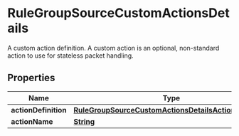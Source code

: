 

# RuleGroupSourceCustomActionsDetails

A custom action definition. A custom action is an optional, non-standard action to use for stateless packet handling.

## Properties

| Name | Type | Description | Notes |
|------------ | ------------- | ------------- | -------------|
|**actionDefinition** | [**RuleGroupSourceCustomActionsDetailsActionDefinition**](RuleGroupSourceCustomActionsDetailsActionDefinition.md) |  |  [optional] |
|**actionName** | [**String**](String.md) |  |  [optional] |



